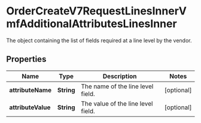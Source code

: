 

# OrderCreateV7RequestLinesInnerVmfAdditionalAttributesLinesInner

The object containing the list of fields required at a line level by the vendor.

## Properties

| Name | Type | Description | Notes |
|------------ | ------------- | ------------- | -------------|
|**attributeName** | **String** | The name of the line level field. |  [optional] |
|**attributeValue** | **String** | The value of the line level field. |  [optional] |



